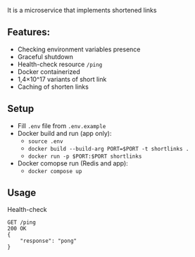 It is a microservice that implements shortened links

## Features:

- Checking environment variables presence
- Graceful shutdown
- Health-check resource `/ping`
- Docker containerized
- 1,4×10^17 variants of short link
- Caching of shorten links

## Setup
- Fill `.env` file from `.env.example`
- Docker build and run (app only):
    - `source .env`
    - `docker build --build-arg PORT=$PORT -t shortlinks .`
    - `docker run -p $PORT:$PORT shortlinks`
- Docker comopse run (Redis and app):
    - `docker compose up`

## Usage
Health-check

```
GET /ping
200 OK
{
    "response": "pong"
}
```
